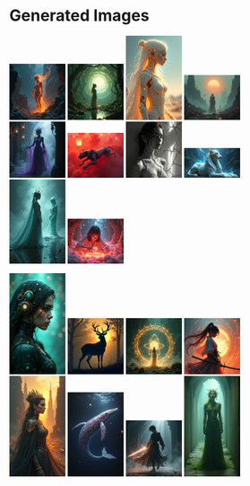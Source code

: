 # Generated Images



<img src="2025_06_28_01.png" width="100"/> <img src="2025_06_28_02.png" width="100"/> <img src="2025_06_28_03.png" width="100"/> <img src="2025_06_28_04.png" width="100"/> <img src="2025_06_28_05.png" width="100"/> <img src="2025_06_28_06.png" width="100"/> <img src="2025_06_28_07.png" width="100"/> <img src="2025_06_28_08.png" width="100"/> <img src="2025_06_28_09.png" width="100"/> <img src="2025_06_28_10.png" width="100"/>

<img src="2025_06_28_11.png" width="100"/> <img src="2025_06_28_12.png" width="100"/> <img src="2025_06_28_13.png" width="100"/> <img src="2025_06_28_14.png" width="100"/> <img src="2025_06_28_15.png" width="100"/> <img src="2025_06_28_16.png" width="100"/> <img src="2025_06_28_17.png" width="100"/> <img src="2025_06_28_18.png" width="100"/>